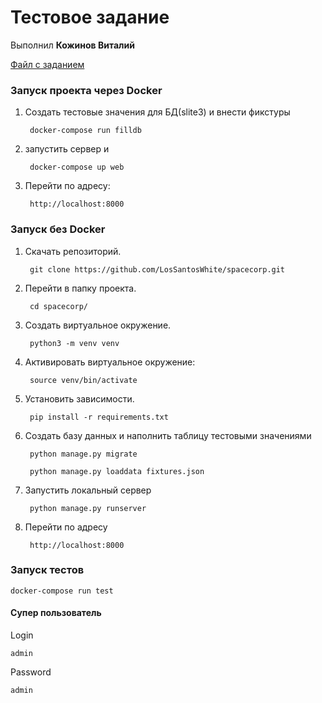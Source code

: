 # Тестовое задание
Выполнил <strong>Кожинов Виталий</strong>

<a href="https://docs.yandex.ru/docs/view?url=ya-mail%3A%2F%2F180988410024962362%2F1.2&name=main.pdf&uid=635589445">Файл с заданием</a>

### Запуск проекта через Docker


1. Создать тестовые значения для БД(slite3) и внести фикстуры

        docker-compose run filldb

2. запустить сервер и 

        docker-compose up web

3. Перейти по адресу:

        http://localhost:8000

### Запуск без Docker

1. Скачать репозиторий.

        git clone https://github.com/LosSantosWhite/spacecorp.git

2. Перейти в папку проекта.

        cd spacecorp/

2. Создать виртуальное окружение.

        python3 -m venv venv

3. Активировать виртуальное окружение:

        source venv/bin/activate

4. Установить зависимости.

        pip install -r requirements.txt

5. Создать базу данных и наполнить таблицу тестовыми значениями

        python manage.py migrate

        python manage.py loaddata fixtures.json

6. Запустить локальный сервер

        python manage.py runserver

7. Перейти по адресу

        http://localhost:8000


### Запуск тестов

    docker-compose run test


#### Супер пользователь
Login

    admin

Password

    admin



